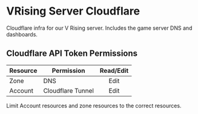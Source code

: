 # VRising Server Cloudflare

Cloudflare infra for our V Rising server. Includes the game server DNS and dashboards.

## Cloudflare API Token Permissions

| Resource | Permission        | Read/Edit |
| -------- | ----------------- | :-------: |
| Zone     | DNS               |   Edit    |
| Account  | Cloudflare Tunnel |   Edit    |

Limit Account resources and zone resources to the correct resources.
